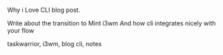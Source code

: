 Why i Love CLI blog post.

Write about the transition to Mint i3wm 
And how cli integrates nicely with your flow

taskwarrior, i3wm, blog cli, notes
